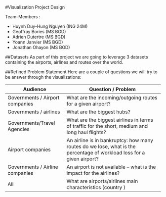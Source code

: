 
#Visualization Project Design 


Team-Members :
- Huynh Duy-Hung Nguyen (ING 24M)
- Geoffray Bories (MS BGD)
- Adrien Dutertre (MS BGD)
- Yoann Janvier (MS BGD)
- Jonathan Ohayon (MS BGD)

##Datasets
As part of this project we are going to leverage 3 datasets containing the airports, airlines and routes over the world.

##Refined Problem Statement
Here are a couple of questions we will try to be answer through the visualizations:

| Audience  						| Question / Problem  											|
|-----------------------------------|---------------------------------------------------------------|
| Governments / Airport companies   | What are the incoming/outgoing routes for a given airport?   	|
| Governments / airlines 			| What are the biggest hubs?								    |   
| Governments/Travel Agencies	    | What are the biggest airlines in terms of traffic for the short, medium and long haul flights? |
| Airport companies					| An airline is in bankruptcy: how many routes do we lose, what is the percentage of workload loss for a given airport?|
| Governments / Airline companies   |  An airport is not available – what is the impact for the airlines? |
| All | What are airports/airlines main characteristics (country )|




